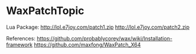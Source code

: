 # WaxPatchTopic

Lua Package: 
http://lol.e7joy.com/patch1.zip 
http://lol.e7joy.com/patch2.zip 

References: 
https://github.com/probablycorey/wax/wiki/Installation-framework 
https://github.com/maxfong/WaxPatch_X64
